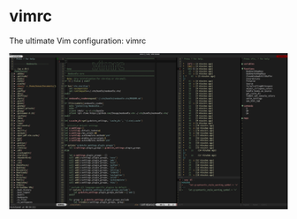 # vimrc
The ultimate Vim configuration: vimrc

![My Vim](https://github.com/kenanpelit/vimrc/blob/master/ss/vim01.png)
